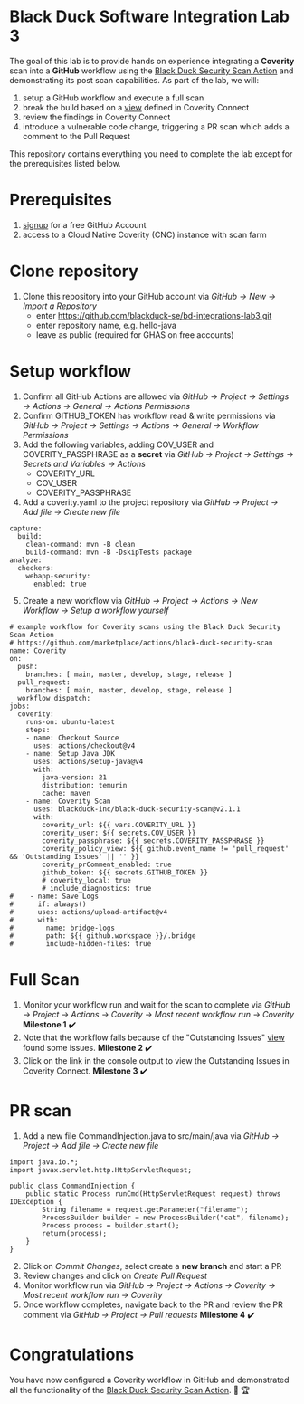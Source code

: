 # Black Duck Software Integration Lab 3

The goal of this lab is to provide hands on experience integrating a **Coverity** scan into a **GitHub** workflow using the [Black Duck Security Scan Action](https://github.com/marketplace/actions/black-duck-security-scan) and demonstrating its post scan capabilities. As part of the lab, we will:
1. setup a GitHub workflow and execute a full scan
2. break the build based on a [view](https://documentation.blackduck.com/bundle/coverity-docs/page/coverity-platform/topics/view_management.html) defined in Coverity Connect
3. review the findings in Coverity Connect
4. introduce a vulnerable code change, triggering a PR scan which adds a comment to the Pull Request

This repository contains everything you need to complete the lab except for the prerequisites listed below.

# Prerequisites

1. [signup](https://github.com/signup) for a free GitHub Account
2. access to a Cloud Native Coverity (CNC) instance with scan farm

# Clone repository

1. Clone this repository into your GitHub account via _GitHub → New → Import a Repository_
   - enter https://github.com/blackduck-se/bd-integrations-lab3.git
   - enter repository name, e.g. hello-java
   - leave as public (required for GHAS on free accounts)

# Setup workflow

1. Confirm all GitHub Actions are allowed via _GitHub → Project → Settings → Actions → General → Actions Permissions_
2. Confirm GITHUB_TOKEN has workflow read & write permissions via _GitHub → Project → Settings → Actions → General → Workflow Permissions_
3. Add the following variables, adding COV_USER and COVERITY_PASSPHRASE as a **secret** via _GitHub → Project → Settings → Secrets and Variables → Actions_
   - COVERITY_URL
   - COV_USER
   - COVERITY_PASSPHRASE
4. Add a coverity.yaml to the project repository via _GitHub → Project → Add file → Create new file_

```
capture:
  build:
    clean-command: mvn -B clean
    build-command: mvn -B -DskipTests package
analyze:
  checkers:
    webapp-security:
      enabled: true
```

5. Create a new workflow via _GitHub → Project → Actions → New Workflow → Setup a workflow yourself_

```
# example workflow for Coverity scans using the Black Duck Security Scan Action
# https://github.com/marketplace/actions/black-duck-security-scan
name: Coverity
on:
  push:
    branches: [ main, master, develop, stage, release ]
  pull_request:
    branches: [ main, master, develop, stage, release ]
  workflow_dispatch:
jobs:
  coverity:
    runs-on: ubuntu-latest
    steps:
    - name: Checkout Source
      uses: actions/checkout@v4
    - name: Setup Java JDK
      uses: actions/setup-java@v4
      with:
        java-version: 21
        distribution: temurin
        cache: maven
    - name: Coverity Scan
      uses: blackduck-inc/black-duck-security-scan@v2.1.1
      with:
        coverity_url: ${{ vars.COVERITY_URL }}
        coverity_user: ${{ secrets.COV_USER }}
        coverity_passphrase: ${{ secrets.COVERITY_PASSPHRASE }}
        coverity_policy_view: ${{ github.event_name != 'pull_request' && 'Outstanding Issues' || '' }}
        coverity_prComment_enabled: true
        github_token: ${{ secrets.GITHUB_TOKEN }}
        # coverity_local: true
        # include_diagnostics: true
#    - name: Save Logs
#      if: always()
#      uses: actions/upload-artifact@v4
#      with:
#        name: bridge-logs
#        path: ${{ github.workspace }}/.bridge
#        include-hidden-files: true
```

# Full Scan

1. Monitor your workflow run and wait for the scan to complete via _GitHub → Project → Actions → Coverity → Most recent workflow run → Coverity_ **Milestone 1** :heavy_check_mark:
2. Note that the workflow fails because of the "Outstanding Issues" [view](https://documentation.blackduck.com/bundle/coverity-docs/page/coverity-platform/topics/view_management.html) found some issues. **Milestone 2** :heavy_check_mark:
3. Click on the link in the console output to view the Outstanding Issues in Coverity Connect. **Milestone 3** :heavy_check_mark:

# PR scan

1. Add a new file CommandInjection.java to src/main/java via _GitHub → Project → Add file → Create new file_
```
import java.io.*;
import javax.servlet.http.HttpServletRequest;

public class CommandInjection {
    public static Process runCmd(HttpServletRequest request) throws IOException {
        String filename = request.getParameter("filename");
        ProcessBuilder builder = new ProcessBuilder("cat", filename);
        Process process = builder.start();
        return(process);
    }
}
```
2. Click on _Commit Changes_, select create a **new branch** and start a PR
3. Review changes and click on _Create Pull Request_
4. Monitor workflow run via _GitHub → Project → Actions → Coverity → Most recent workflow run → Coverity_
5. Once workflow completes, navigate back to the PR and review the PR comment via _GitHub → Project → Pull requests_ **Milestone 4** :heavy_check_mark:

# Congratulations

You have now configured a Coverity workflow in GitHub and demonstrated all the functionality of the [Black Duck Security Scan Action](https://github.com/marketplace/actions/black-duck-security-scan). :clap: :trophy:
